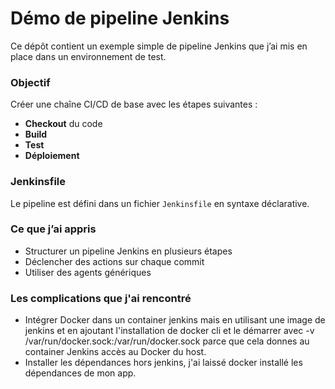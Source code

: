# Démo de pipeline Jenkins

Ce dépôt contient un exemple simple de pipeline Jenkins que j’ai mis en place dans un environnement de test.

### Objectif

Créer une chaîne CI/CD de base avec les étapes suivantes :
- **Checkout** du code
- **Build**
- **Test**
- **Déploiement**

### Jenkinsfile

Le pipeline est défini dans un fichier `Jenkinsfile` en syntaxe déclarative.

### Ce que j’ai appris

- Structurer un pipeline Jenkins en plusieurs étapes
- Déclencher des actions sur chaque commit
- Utiliser des agents génériques

### Les complications que j'ai rencontré

- Intégrer Docker dans un container jenkins mais en utilisant une image de jenkins et en ajoutant l'installation de docker cli et le démarrer
avec -v /var/run/docker.sock:/var/run/docker.sock parce que cela donnes au container Jenkins accès au Docker du host. 
- Installer les dépendances hors jenkins, j'ai laissé docker installé les dépendances de mon app.
